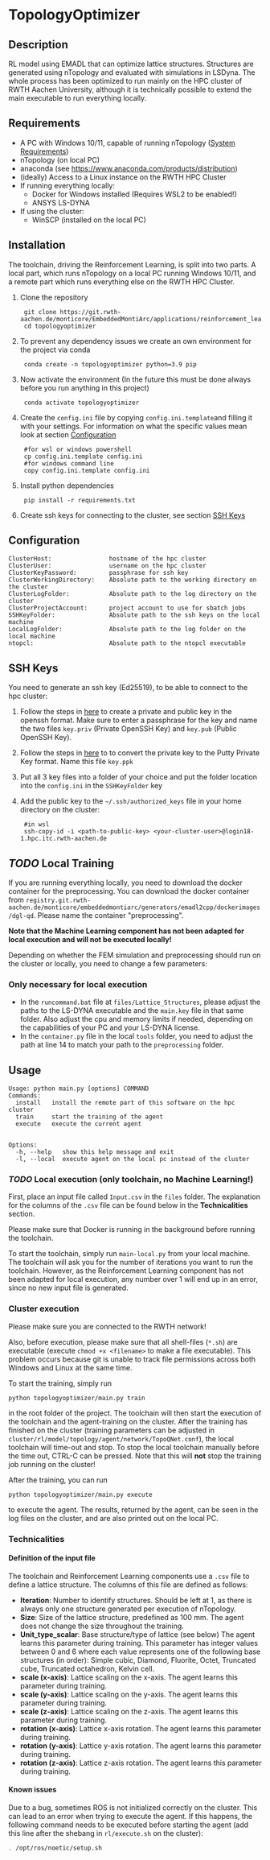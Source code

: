 # TopologyOptimizer


## Description
RL model using EMADL that can optimize lattice structures. Structures are generated using nTopology and evaluated with simulations in LSDyna. The whole process has been optimized to run mainly on the HPC cluster of RWTH Aachen University, although it is technically possible to extend the main executable to run everything locally.

## Requirements

- A PC with Windows 10/11, capable of running nTopology ([System Requirements](https://support.ntopology.com/hc/en-us/articles/360061698333-System-Requirements-Guide))
- nTopology (on local PC)
- anaconda (see https://www.anaconda.com/products/distribution)
- (ideally) Access to a Linux instance on the RWTH HPC Cluster
- If running everything locally:
    - Docker for Windows installed (Requires WSL2 to be enabled!)
    - ANSYS LS-DYNA
- If using the cluster:
    - WinSCP (installed on the local PC)

## Installation

The toolchain, driving the Reinforcement Learning, is split into two parts. A local part, which runs nTopology on a local PC running Windows 10/11, and a remote part which runs everything else on the RWTH HPC Cluster.
    
1. Clone the repository
        
        git clone https://git.rwth-aachen.de/monticore/EmbeddedMontiArc/applications/reinforcement_learning/topologyoptimizer.git
        cd topologyoptimizer
2. To prevent any dependency issues we create an own environment for the project via conda

        conda create -n topologyoptimizer python=3.9 pip
3. Now activate the environment (In the future this must be done always before you run anything in this project)

        conda activate topologyoptimizer
4. Create the `config.ini` file by copying `config.ini.template`and filling it with your settings. For information on what the specific values mean look at section
   [Configuration](#configuration)

        #for wsl or windows powershell
        cp config.ini.template config.ini
        #for windows command line
        copy config.ini.template config.ini
5. Install python dependencies
    
        pip install -r requirements.txt
6. Create ssh keys for connecting to the cluster, see section [SSH Keys](#ssh-keys)


## Configuration

    ClusterHost:                hostname of the hpc cluster
    ClusterUser:                username on the hpc cluster
    ClusterKeyPassword:         passphrase for ssh key
    ClusterWorkingDirectory:    Absolute path to the working directory on the cluster
    ClusterLogFolder:           Absolute path to the log directory on the cluster
    ClusterProjectAccount:      project account to use for sbatch jobs
    SSHKeyFolder:               Absolute path to the ssh keys on the local machine
    LocalLogFolder:             Absolute path to the log folder on the local machine
    ntopcl:                     Absolute path to the ntopcl executable

## SSH Keys
You need to generate an ssh key (Ed25519), to be able to connect to the hpc cluster:
1. Follow the steps in [here](https://www.simplified.guide/putty/puttygen-generate-ssh-key-pair) to create a private and public key in the openssh format. Make sure to enter a passphrase for the key and name the two files `key.priv` (Private OpenSSH Key) and `key.pub` (Public OpenSSH Key).
2. Follow the steps in [here](https://www.simplified.guide/putty/convert-ppk-to-ssh-key) to to convert the private key to the Putty Private Key format. Name this file `key.ppk`
3. Put all 3 key files into a folder of your choice and put the folder location into the `config.ini` in the `SSHKeyFolder` key
4. Add the public key to the `~/.ssh/authorized_keys` file in your home directory on the cluster:

        #in wsl
        ssh-copy-id -i <path-to-public-key> <your-cluster-user>@login18-1.hpc.itc.rwth-aachen.de

## <em>TODO</em> Local Training
If you are running everything locally, you need to download the docker container for the preprocessing. You can download the docker container from `registry.git.rwth-aachen.de/monticore/embeddedmontiarc/generators/emadl2cpp/dockerimages/dgl-qd`. Please name the container "preprocessing".

**Note that the Machine Learning component has not been adapted for local execution and will not be executed locally!**

Depending on whether the FEM simulation and preprocessing should run on the cluster or locally, you need to change a few parameters:

### Only necessary for local execution

- In the `runcommand.bat` file at `files/Lattice_Structures`, please adjust the paths to the LS-DYNA executable and the `main.key` file in that same folder. Also adjust the cpu and memory limits if needed, depending on the capabilities of your PC and your LS-DYNA license.
- In the `container.py` file in the local `tools` folder, you need to adjust the path at line 14 to match your path to the `preprocessing` folder.

## Usage

    Usage: python main.py [options] COMMAND
    Commands:
      install   install the remote part of this software on the hpc cluster
      train     start the training of the agent
      execute   execute the current agent


    Options:
      -h, --help   show this help message and exit
      -l, --local  execute agent on the local pc instead of the cluster

### <em>TODO</em> Local execution (only toolchain, no Machine Learning!)

First, place an input file called `Input.csv` in the `files` folder. The explanation for the columns of the `.csv` file can be found below in the **Technicalities** section.

Please make sure that Docker is running in the background before running the toolchain.

To start the toolchain, simply run `main-local.py` from your local machine. The toolchain will ask you for the number of iterations you want to run the toolchain. However, as the Reinforcement Learning component has not been adapted for local execution, any number over 1 will end up in an error, since no new input file is generated.

### Cluster execution

Please make sure you are connected to the RWTH network!

Also, before execution, please make sure that all shell-files (`*.sh`) are executable (execute `chmod +x <filename>` to make a file executable). This problem occurs because git is unable to track file permissions across both Windows and Linux at the same time.

To start the training, simply run 
    
    python topologyoptimizer/main.py train
in the root folder of the project. The toolchain will then start the execution of the toolchain and the agent-training on the cluster. After the training has finished on the cluster (training parameters can be adjusted in `cluster/rl/model/topology/agent/network/TopoQNet.conf`), the local toolchain will time-out and stop. To stop the local toolchain manually before the time out, CTRL-C can be pressed. Note that this will **not** stop the training job running on the cluster!

After the training, you can run 
    
    python topologyoptimizer/main.py execute
to execute the agent. The results, returned by the agent, can be seen in the log files on the cluster, and are also printed out on the local PC.

### Technicalities

#### Definition of the input file

The toolchain and Reinforcement Learning components use a `.csv` file to define a lattice structure. The columns of this file are defined as follows:

- **Iteration**: Number to identify structures. Should be left at 1, as there is always only one structure generated per execution of nTopology.
- **Size**: Size of the lattice structure, predefined as 100 mm. The agent does not change the size throughout the training.
- **Unit_type_scalar**: Base structure/type of lattice (see below) The agent learns this parameter during training. This parameter has integer values between 0 and 6 where each value represents one of the following base structures (in order): Simple cubic, Diamond, Fluorite, Octet, Truncated cube, Truncated octahedron, Kelvin cell.
- **scale (x-axis)**: Lattice scaling on the x-axis. The agent learns this parameter during training.
- **scale (y-axis)**: Lattice scaling on the y-axis. The agent learns this parameter during training.
- **scale (z-axis)**: Lattice scaling on the z-axis. The agent learns this parameter during training.
- **rotation (x-axis)**: Lattice x-axis rotation. The agent learns this parameter during training.
- **rotation (y-axis)**: Lattice y-axis rotation. The agent learns this parameter during training.
- **rotation (z-axis)**: Lattice z-axis rotation. The agent learns this parameter during training.

#### Known issues

Due to a bug, sometimes ROS is not initialized correctly on the cluster. This can lead to an error when trying to execute the agent. If this happens, the following command needs to be executed before starting the agent (add this line after the shebang in `rl/execute.sh` on the cluster):
```bash
. /opt/ros/noetic/setup.sh
```
